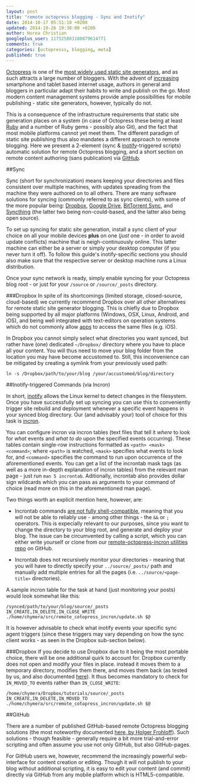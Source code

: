 ```yaml
---
layout: post
title: "remote octopress blogging - Sync and Inotify"
date: 2014-10-17 05:51:18 +0200
updated: 2014-10-26 19:30:00 +0200
author: Horea Christian
googleplus_user: 117525803180879614771
comments: true
categories: [octopresss, blogging, meta]
published: true
---
```


[Octopress](http://octopress.org/) is one of the [most widely used static site generators](https://www.staticgen.com/), and as such attracts a large number of bloggers.
With the advent of [increasing](http://upload.wikimedia.org/wikipedia/commons/8/86/Usage_share_of_web_browsers_%28Source_StatCounter%29.svg) smartphone and tablet based internet usage, authors in general and bloggers in particular adapt their habits to write and publish on the go.
Most modern content management systems provide ample possibilities for mobile publishing - static site generators, however, typically do not.

This is a consequence of the infrastructure requirements that static site generation places on a system (in case of Octopress these being at least [Ruby](http://en.wikipedia.org/wiki/Ruby_(programming_language)) and a number of Ruby gems - possibly also Git), and the fact that most mobile platforms cannot yet meet them.
The different paradigm of static site publishing thus also mandates a different approach to remote blogging.
Here we present a 2-element (sync & [inotify](http://en.wikipedia.org/wiki/Inotify)-triggered scripts) automatic solution for remote Octopress blogging, and a short section on remote content authoring (sans publication) via [GitHub](http://en.wikipedia.org/wiki/GitHub).

<!-- more -->

##Sync

Sync (short for synchronization) means keeping your directories and files consistent over multiple machines, with updates spreading from the machine they were authored on to all others.
There are many software solutions for syncing (commonly referred to as sync clients), with some of the more popular being: [Dropbox](http://en.wikipedia.org/wiki/Dropbox_(service)), [Google Drive](http://en.wikipedia.org/wiki/Google_Drive), [BitTorrent Sync](http://en.wikipedia.org/wiki/BitTorrent_Sync), and [Syncthing](http://en.wikipedia.org/wiki/Syncthing) (the latter two being non-could-based, and the latter also being open source).

To set up syncing for static site generation, install a sync client of your choice on all your mobile devices **plus** on one (*just* one - in order to avoid update conflicts) machine that is neigh-continuously online. 
This latter machine can either be a server or simply your desktop computer (if you never turn it off).
To follow this guide's inotify-specific sections you should also make sure that the respective server or desktop machine runs a Linux distribution.

Once your sync network is ready, simply enable syncing for your Octopress blog root - or just for your `/source`  or `/source/_posts` directory.

###Dropbox
In spite of its shortcomings (limited storage, closed-source, cloud-based) we currently recommend Dropbox over all other alternatives for remote static site generator blogging.
This is chiefly due to Dropbox being supported by all major platforms (Windows, OSX, Linux, Android, and iOS), and being well integrated with text-editors on operation systems which do not commonly allow [apps](http://en.wikipedia.org/wiki/Mobile_app) to access the same files (e.g. iOS).

In Dropbox you cannot simply select what directories you want synced, but rather have (one) dedicated `~/Dropbox/` directory where you have to place all your content.
You will thus need to move your blog folder from the location you may have become accustomed to.
Still, this inconvenience can be mitigated by creating a symlink from your previously used path:

```
ln -s /Dropbox/path/to/your/blog /your/accustomed/blog/directory
```

##Inotify-triggered Commands (via Incron)

In short, [inotify](http://en.wikipedia.org/wiki/Inotify) allows the Linux kernel to detect changes in the filesystem.
Once you have successfully set up syncing you can use this to conveniently trigger site rebuild and deployment whenever a specific event happens in your synced blog directory.
Our (and advisably your) tool of choice for this task is [incron](http://inotify.aiken.cz/?section=incron&page=about&lang=en).

You can configure incron via incron tables (text files that tell it *where* to look for *what* events and *what to do* upon the specified events occurring).
These tables contain single-row instructions formatted as `<path> <mask> <command>`; where `<path>` is watched, `<mask>` specifies what events to look for, and `<command>` specifies the command to run upon occurrence of the aforementioned events.
You can get a list of the incrontab mask tags (as well as a more in-depth explanation of incron tables) from the relevant man page - just run `man 5 incrontab`.
Aditionally, incrontab also provides dollar sign wildcards which you can pass as arguments to your command of choice (read more on this in the aforementioned man page). 

Two things worth an explicit mention here, however, are:

* Incrontab commands [are not fully shell-compatible](http://stackoverflow.com/questions/18238962/incrond-running-but-not-executing-command-under-centos-6-4), meaning that you will not be able to reliably use - among other things - the `&&` or `;` operators. 
This is expecially relevant to our purposes, since you want to change the directory to your blog root, and generate and deploy your blog. 
The issue can be circumvented by calling a script, which you can either write yourself or clone from our [remote-octopress-incron utilities repo](https://github.com/TheChymera/remote_octopress_incron) on GitHub.

* Incrontab does not recursively monitor your directories - meaning that you will have to directly specify your `../source/_posts/` path and manually add multiple entries for all the pages (i.e. `../source/<page-title>` directories). 

A sample incron table for the task at hand (just monitoring your posts) would look somewhat like this:

```
/synced/path/to/your/blog/source/_posts IN_CREATE,IN_DELETE,IN_CLOSE_WRITE ./home/chymera/src/remote_cotopress_incron/update.sh $@
```

It is however advisable to check what inotify events your specific sync agent triggers (since these triggers may vary depending on how the sync client works - as seen in the Dropbox sub-section below).

###Dropbox
If you decide to use Dropbox due to it being the most portable choice, there will be one additional quirk to account for.
Dropbox currently does not open and modify your files in place. instead it moves them to a temporary directory, modifies them there, and moves them back (as tested by us, and also documented [here](http://stackoverflow.com/questions/3795022/dropbox-and-pyinotify)).
It thus becomes mandatory to check for `IN_MOVED_TO` events rather than `IN_CLOSE_WRITE`:

```
/home/chymera/Dropbox/tutorials/source/_posts IN_CREATE,IN_DELETE,IN_MOVED_TO ./home/chymera/src/remote_cotopress_incron/update.sh $@
```

##GitHub

There are a number of published GitHub-based remote Octopress blogging solutions (the most noteworthy documented [here, by Holger Frohloff](http://5minutenpause.com/blog/2013/07/05/remote-posting-with-octopress/)).
Such solutions - though feasible - generally require a bit more trial-and-error scripting and often assume you use not only GitHub, but also GitHub-pages.

For GitHub users we, however, recommend the increasingly powerful web-interface for content creation or editing.
Though it will not publish to your blog without additional scripting, it is easy to edit your content (and commit) directly via GitHub from any mobile platform which is HTML5-compatible.

